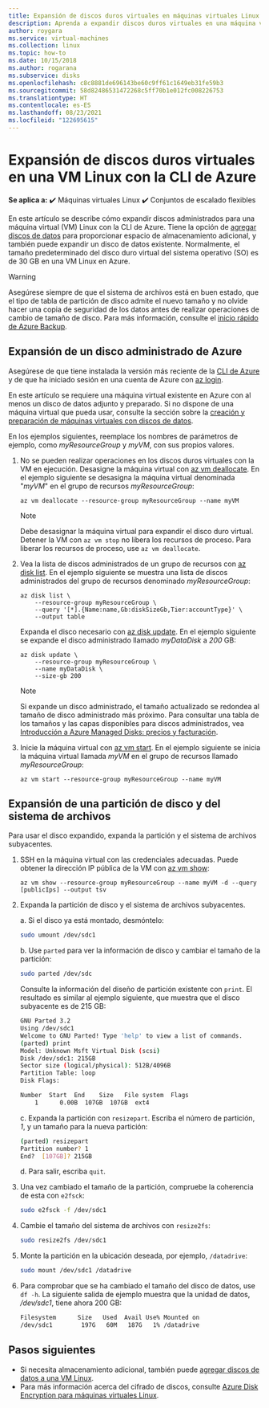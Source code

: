 ```yaml
---
title: Expansión de discos duros virtuales en máquinas virtuales Linux
description: Aprenda a expandir discos duros virtuales en una máquina virtual Linux con la CLI de Azure.
author: roygara
ms.service: virtual-machines
ms.collection: linux
ms.topic: how-to
ms.date: 10/15/2018
ms.author: rogarana
ms.subservice: disks
ms.openlocfilehash: c8c8881de696143be60c9ff61c1649eb31fe59b3
ms.sourcegitcommit: 58d82486531472268c5ff70b1e012fc008226753
ms.translationtype: HT
ms.contentlocale: es-ES
ms.lasthandoff: 08/23/2021
ms.locfileid: "122695615"
---
```

# <a name="expand-virtual-hard-disks-on-a-linux-vm-with-the-azure-cli"></a>Expansión de discos duros virtuales en una VM Linux con la CLI de Azure

**Se aplica a:** :heavy_check_mark: Máquinas virtuales Linux :heavy_check_mark: Conjuntos de escalado flexibles 

En este artículo se describe cómo expandir discos administrados para una máquina virtual (VM) Linux con la CLI de Azure. Tiene la opción de [agregar discos de datos](add-disk.md) para proporcionar espacio de almacenamiento adicional, y también puede expandir un disco de datos existente. Normalmente, el tamaño predeterminado del disco duro virtual del sistema operativo (SO) es de 30 GB en una VM Linux en Azure. 

> [!WARNING]
> Asegúrese siempre de que el sistema de archivos está en buen estado, que el tipo de tabla de partición de disco admite el nuevo tamaño y no olvide hacer una copia de seguridad de los datos antes de realizar operaciones de cambio de tamaño de disco. Para más información, consulte el [inicio rápido de Azure Backup](../../backup/quick-backup-vm-portal.md). 

## <a name="expand-an-azure-managed-disk"></a>Expansión de un disco administrado de Azure
Asegúrese de que tiene instalada la versión más reciente de la [CLI de Azure](/cli/azure/install-az-cli2) y de que ha iniciado sesión en una cuenta de Azure con [az login](/cli/azure/reference-index#az_login).

En este artículo se requiere una máquina virtual existente en Azure con al menos un disco de datos adjunto y preparado. Si no dispone de una máquina virtual que pueda usar, consulte la sección sobre la [creación y preparación de máquinas virtuales con discos de datos](tutorial-manage-disks.md#create-and-attach-disks).

En los ejemplos siguientes, reemplace los nombres de parámetros de ejemplo, como *myResourceGroup* y *myVM*, con sus propios valores.

1. No se pueden realizar operaciones en los discos duros virtuales con la VM en ejecución. Desasigne la máquina virtual con [az vm deallocate](/cli/azure/vm#az_vm_deallocate). En el ejemplo siguiente se desasigna la máquina virtual denominada "*myVM*" en el grupo de recursos *myResourceGroup*:

    ```azurecli
    az vm deallocate --resource-group myResourceGroup --name myVM
    ```

    > [!NOTE]
    > Debe desasignar la máquina virtual para expandir el disco duro virtual. Detener la VM con `az vm stop` no libera los recursos de proceso. Para liberar los recursos de proceso, use `az vm deallocate`.

1. Vea la lista de discos administrados de un grupo de recursos con [az disk list](/cli/azure/disk#az_disk_list). En el ejemplo siguiente se muestra una lista de discos administrados del grupo de recursos denominado *myResourceGroup*:

    ```azurecli
    az disk list \
        --resource-group myResourceGroup \
        --query '[*].{Name:name,Gb:diskSizeGb,Tier:accountType}' \
        --output table
    ```

    Expanda el disco necesario con [az disk update](/cli/azure/disk#az_disk_update). En el ejemplo siguiente se expande el disco administrado llamado *myDataDisk* a *200* GB:

    ```azurecli
    az disk update \
        --resource-group myResourceGroup \
        --name myDataDisk \
        --size-gb 200
    ```

    > [!NOTE]
    > Si expande un disco administrado, el tamaño actualizado se redondea al tamaño de disco administrado más próximo. Para consultar una tabla de los tamaños y las capas disponibles para discos administrados, vea [Introducción a Azure Managed Disks: precios y facturación](../managed-disks-overview.md).

1. Inicie la máquina virtual con [az vm start](/cli/azure/vm#az_vm_start). En el ejemplo siguiente se inicia la máquina virtual llamada *myVM* en el grupo de recursos llamado *myResourceGroup*:

    ```azurecli
    az vm start --resource-group myResourceGroup --name myVM
    ```


## <a name="expand-a-disk-partition-and-filesystem"></a>Expansión de una partición de disco y del sistema de archivos
Para usar el disco expandido, expanda la partición y el sistema de archivos subyacentes.

1. SSH en la máquina virtual con las credenciales adecuadas. Puede obtener la dirección IP pública de la VM con [az vm show](/cli/azure/vm#az_vm_show):

    ```azurecli
    az vm show --resource-group myResourceGroup --name myVM -d --query [publicIps] --output tsv
    ```

1. Expanda la partición de disco y el sistema de archivos subyacentes.

    a. Si el disco ya está montado, desmóntelo:

    ```bash
    sudo umount /dev/sdc1
    ```

    b. Use `parted` para ver la información de disco y cambiar el tamaño de la partición:

    ```bash
    sudo parted /dev/sdc
    ```

    Consulte la información del diseño de partición existente con `print`. El resultado es similar al ejemplo siguiente, que muestra que el disco subyacente es de 215 GB:

    ```bash
    GNU Parted 3.2
    Using /dev/sdc1
    Welcome to GNU Parted! Type 'help' to view a list of commands.
    (parted) print
    Model: Unknown Msft Virtual Disk (scsi)
    Disk /dev/sdc1: 215GB
    Sector size (logical/physical): 512B/4096B
    Partition Table: loop
    Disk Flags:
    
    Number  Start  End    Size   File system  Flags
        1      0.00B  107GB  107GB  ext4
    ```

    c. Expanda la partición con `resizepart`. Escriba el número de partición, *1*, y un tamaño para la nueva partición:

    ```bash
    (parted) resizepart
    Partition number? 1
    End?  [107GB]? 215GB
    ```

    d. Para salir, escriba `quit`.

1. Una vez cambiado el tamaño de la partición, compruebe la coherencia de esta con `e2fsck`:

    ```bash
    sudo e2fsck -f /dev/sdc1
    ```

1. Cambie el tamaño del sistema de archivos con `resize2fs`:

    ```bash
    sudo resize2fs /dev/sdc1
    ```

1. Monte la partición en la ubicación deseada, por ejemplo, `/datadrive`:

    ```bash
    sudo mount /dev/sdc1 /datadrive
    ```

1. Para comprobar que se ha cambiado el tamaño del disco de datos, use `df -h`. La siguiente salida de ejemplo muestra que la unidad de datos, */dev/sdc1*, tiene ahora 200 GB:

    ```bash
    Filesystem      Size   Used  Avail Use% Mounted on
    /dev/sdc1        197G   60M   187G   1% /datadrive
    ```

## <a name="next-steps"></a>Pasos siguientes
* Si necesita almacenamiento adicional, también puede [agregar discos de datos a una VM Linux](add-disk.md). 
* Para más información acerca del cifrado de discos, consulte [Azure Disk Encryption para máquinas virtuales Linux](disk-encryption-overview.md).
